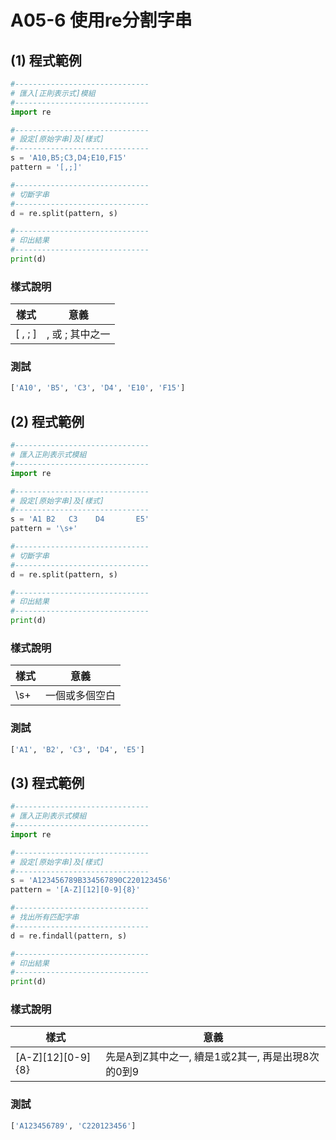 # A05-6 使用re分割字串


## (1) 程式範例
``` python
#------------------------------
# 匯入[正則表示式]模組
#------------------------------
import re

#------------------------------
# 設定[原始字串]及[樣式]
#------------------------------
s = 'A10,B5;C3,D4;E10,F15'
pattern = '[,;]'

#------------------------------
# 切斷字串
#------------------------------
d = re.split(pattern, s)

#------------------------------
# 印出結果
#------------------------------
print(d)
```

### 樣式說明
| 樣式 | 意義 |
|---------|------|
| [ , ; ] | , 或 ; 其中之一 |

### 測試
``` python
['A10', 'B5', 'C3', 'D4', 'E10', 'F15']
```

## (2) 程式範例
``` python
#------------------------------
# 匯入正則表示式模組
#------------------------------
import re

#------------------------------
# 設定[原始字串]及[樣式]
#------------------------------
s = 'A1 B2   C3    D4       E5'
pattern = '\s+'

#------------------------------
# 切斷字串
#------------------------------
d = re.split(pattern, s)

#------------------------------
# 印出結果
#------------------------------
print(d)
```

### 樣式說明
| 樣式 | 意義 |
|---------|------|
| \s+ | 一個或多個空白 |

### 測試
``` python
['A1', 'B2', 'C3', 'D4', 'E5']
```


## (3) 程式範例
``` python
#------------------------------
# 匯入正則表示式模組
#------------------------------
import re

#------------------------------
# 設定[原始字串]及[樣式]
#------------------------------
s = 'A123456789B334567890C220123456'
pattern = '[A-Z][12][0-9]{8}'

#------------------------------
# 找出所有匹配字串
#------------------------------
d = re.findall(pattern, s)

#------------------------------
# 印出結果
#------------------------------
print(d)
```

### 樣式說明
| 樣式 | 意義 |
|---------|------|
| [A-Z][12][0-9]{8} | 先是A到Z其中之一, 續是1或2其一, 再是出現8次的0到9 |

### 測試
``` python
['A123456789', 'C220123456']
```
